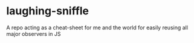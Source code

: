 # laughing-sniffle
A repo acting as a cheat-sheet for me and the world for easily reusing all major observers in JS
